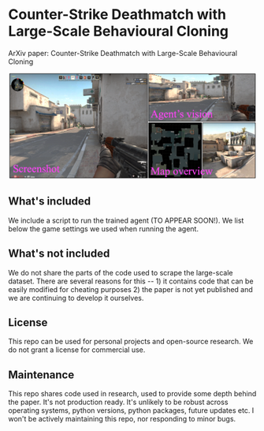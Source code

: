 # Counter-Strike Deathmatch with Large-Scale Behavioural Cloning
ArXiv paper: Counter-Strike Deathmatch with Large-Scale Behavioural Cloning

<img width="600" src="intro_fig_dm.png">


## What's included
We include a script to run the trained agent (TO APPEAR SOON!). We list below the game settings we used when running the agent.

## What's not included
We do not share the parts of the code used to scrape the large-scale dataset. There are several reasons for this -- 1) it contains code that can be easily modified for cheating purposes 2) the paper is not yet published and we are continuing to develop it ourselves.

## License
This repo can be used for personal projects and open-source research. We do not grant a license for commercial use.

## Maintenance
This repo shares code used in research, used to provide some depth behind the paper. It's not production ready. It's unlikely to be robust across operating systems, python versions, python packages, future updates etc. I won't be actively maintaining this repo, nor responding to minor bugs.



